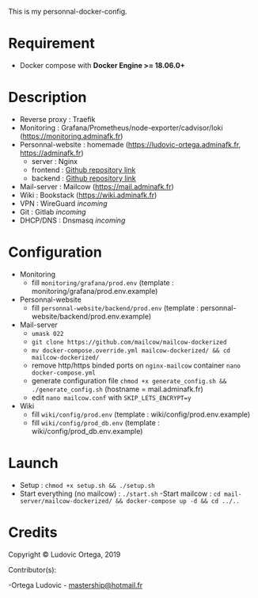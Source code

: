 This is my personnal-docker-config.

# Requirement

- Docker compose with **Docker Engine >= 18.06.0+**

# Description

- Reverse proxy : Traefik
- Monitoring : Grafana/Prometheus/node-exporter/cadvisor/loki (https://monitoring.adminafk.fr)
- Personnal-website : homemade (https://ludovic-ortega.adminafk.fr, https://adminafk.fr)
	- server : Nginx
	- frontend : [Github repository link](https://github.com/M0NsTeRRR/Personnal-website/tree/master/frontend)
	- backend : [Github repository link](https://github.com/M0NsTeRRR/Personnal-website/tree/master/backend)
- Mail-server : Mailcow (https://mail.adminafk.fr)
- Wiki : Bookstack (https://wiki.adminafk.fr)
- VPN : WireGuard *incoming*
- Git : Gitlab *incoming*
- DHCP/DNS : Dnsmasq *incoming*

# Configuration

- Monitoring
	- fill `monitoring/grafana/prod.env` (template : monitoring/grafana/prod.env.example)
- Personnal-website
	- fill `personnal-website/backend/prod.env` (template : personnal-website/backend/prod.env.example)
- Mail-server
	- `umask 022`
	- `git clone https://github.com/mailcow/mailcow-dockerized`
	- `mv docker-compose.override.yml mailcow-dockerized/ && cd mailcow-dockerized/`
	- remove http/https binded ports on `nginx-mailcow` container `nano docker-compose.yml`
	- generate configuration file `chmod +x generate_config.sh && ./generate_config.sh` (hostname = mail.adminafk.fr)
	- edit `nano mailcow.conf` with `SKIP_LETS_ENCRYPT=y`
- Wiki
	- fill `wiki/config/prod.env` (template : wiki/config/prod.env.example)
	- fill `wiki/config/prod_db.env` (template : wiki/config/prod_db.env.example)

# Launch

- Setup : `chmod +x setup.sh && ./setup.sh`
- Start everything (no mailcow) : `./start.sh`
 -Start mailcow : `cd mail-server/mailcow-dockerized/ && docker-compose up -d && cd ../..`

# Credits

Copyright © Ludovic Ortega, 2019

Contributor(s):

-Ortega Ludovic - mastership@hotmail.fr